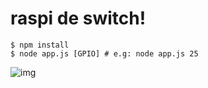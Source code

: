 raspi de switch!
===============

```
$ npm install
$ node app.js [GPIO] # e.g: node app.js 25
```

![img](./raspi-switch.gif)
